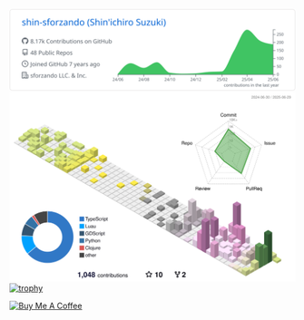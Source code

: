![](https://raw.githubusercontent.com/shin-sforzando/shin-sforzando/main/profile-summary-card-output/github/0-profile-details.svg)
![](./profile-3d-contrib/profile-season-animate.svg)
[![trophy](https://github-profile-trophy.vercel.app/?username=shin-sforzando&&theme=onedark&column=-1)](https://github.com/ryo-ma/github-profile-trophy)

<a href="https://www.buymeacoffee.com/sforzando" target="_blank"><img src="https://cdn.buymeacoffee.com/buttons/default-orange.png" alt="Buy Me A Coffee" height="41" width="174"></a>
